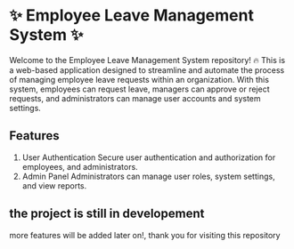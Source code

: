#  :sparkles: Employee Leave Management System :sparkles:

 Welcome to the Employee Leave Management System repository! :fire:
 This is a web-based application designed to streamline and automate the process of managing employee leave requests within an organization. With this system, employees can request leave, managers can approve or reject requests, and administrators can manage user accounts and system settings.
## Features
1. User Authentication
   Secure user authentication and authorization for employees, and administrators.
2. Admin Panel
   Administrators can manage user roles, system settings, and view reports.
## the project is still in developement
more features will be added later on!, thank you for visiting this repository
